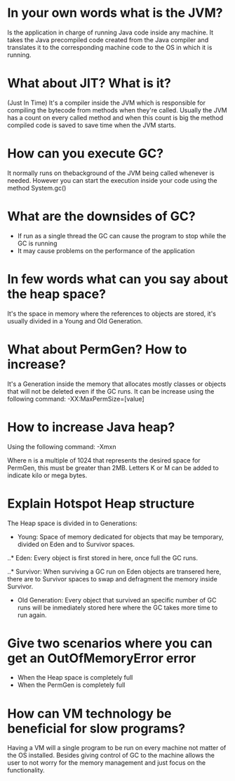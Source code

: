 # In your own words what is the JVM?

Is the application in charge of running Java code inside any machine.
It takes the Java precompiled code created from the Java compiler and translates it to the corresponding machine code to the OS in which it is running.

# What about JIT? What is it?

(Just In Time) It's a compiler inside the JVM which is responsible for compiling the bytecode from methods when they're called. Usually the JVM has a count on every called method and when this count is big the method compiled code is saved to save time when the JVM starts.

# How can you execute GC?

It normally runs on thebackground of the JVM being called whenever is needed.
However you can start the execution inside your code using the method System.gc()

# What are the downsides of GC?

* If run as a single thread the GC can cause the program to stop while the GC is running
* It may cause problems on the performance of the application 

# In few words what can you say about the heap space?

It's the space in memory where the references to objects are stored, it's usually divided in a Young and Old Generation.

# What about PermGen? How to increase?

It's a Generation inside the memory that allocates mostly classes or objects that will not be deleted even if the GC runs.
It can be increase using the following command: -XX:MaxPermSize=[value]

# How to increase Java heap?

Using the following command: -Xmxn

Where n is a multiple of 1024 that represents the desired space for PermGen, this must be greater than 2MB. Letters K or M can be added to indicate kilo or mega bytes.

# Explain Hotspot Heap structure

The Heap space is divided in to Generations:

* Young: Space of memory dedicated for objects that may be temporary, divided on Eden and to Survivor spaces.

..* Eden: Every object is first stored in here, once full the GC runs.

..* Survivor: When surviving a GC run on Eden objects are transered here, there are to Survivor spaces to swap and defragment the memory inside Survivor.

* Old Generation: Every object that survived an specific number of GC runs will be inmediately stored here where the GC takes more time to run again.


# Give two scenarios where you can get an OutOfMemoryError error

* When the Heap space is completely full
* When the PermGen is completely full

# How can VM technology be beneficial for slow programs? 

Having a VM will a single program to be run on every machine not matter of the OS installed. Besides giving control of GC to the machine allows the user to not worry for the memory management and just focus on the functionality.
